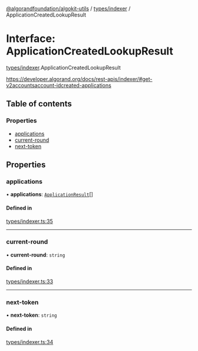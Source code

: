 [@algorandfoundation/algokit-utils](../README.md) / [types/indexer](../modules/types_indexer.md) / ApplicationCreatedLookupResult

# Interface: ApplicationCreatedLookupResult

[types/indexer](../modules/types_indexer.md).ApplicationCreatedLookupResult

https://developer.algorand.org/docs/rest-apis/indexer/#get-v2accountsaccount-idcreated-applications

## Table of contents

### Properties

- [applications](types_indexer.ApplicationCreatedLookupResult.md#applications)
- [current-round](types_indexer.ApplicationCreatedLookupResult.md#current-round)
- [next-token](types_indexer.ApplicationCreatedLookupResult.md#next-token)

## Properties

### applications

• **applications**: [`ApplicationResult`](types_indexer.ApplicationResult.md)[]

#### Defined in

[types/indexer.ts:35](https://github.com/algorandfoundation/algokit-utils-ts/blob/main/src/types/indexer.ts#L35)

___

### current-round

• **current-round**: `string`

#### Defined in

[types/indexer.ts:33](https://github.com/algorandfoundation/algokit-utils-ts/blob/main/src/types/indexer.ts#L33)

___

### next-token

• **next-token**: `string`

#### Defined in

[types/indexer.ts:34](https://github.com/algorandfoundation/algokit-utils-ts/blob/main/src/types/indexer.ts#L34)
